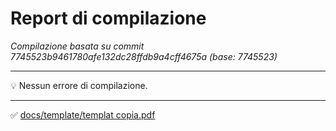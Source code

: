 # Report di compilazione

_Compilazione basata su commit 7745523b9461780afe132dc28ffdb9a4cff4675a (base: 7745523)_

 --- 
💡 Nessun errore di compilazione.

 --- 
✅ [docs/template/templat copia.pdf](docs/template/templat%20copia.pdf)
